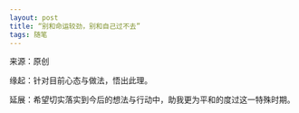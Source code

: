 ```yaml
---
layout: post
title: “别和命运较劲，别和自己过不去”
tags: 随笔
---
```


来源：原创

缘起：针对目前心态与做法，悟出此理。

延展：希望切实落实到今后的想法与行动中，助我更为平和的度过这一特殊时期。